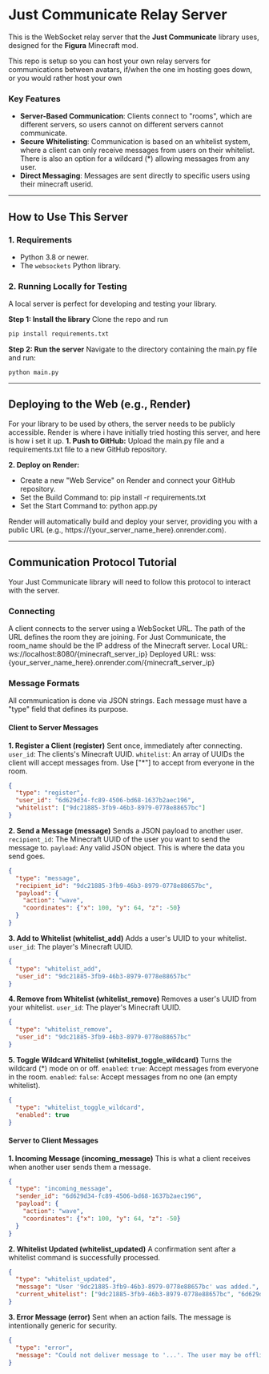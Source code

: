# Just Communicate Relay Server

This is the WebSocket relay server that the **Just Communicate** library uses, designed for the **Figura** Minecraft mod.

This repo is setup so you can host your own relay servers for communications between avatars, if/when the one im hosting goes down, or you would rather host your own

### Key Features
- **Server-Based Communication**: Clients connect to "rooms", which are different servers, so users cannot on different servers cannot communicate.
- **Secure Whitelisting**: Communication is based on an whitelist system, where a client can only receive messages from users on their whitelist. There is also an option for a wildcard (*) allowing messages from any user.
- **Direct Messaging**: Messages are sent directly to specific users using their minecraft userid.

---

## How to Use This Server

### 1. Requirements
- Python 3.8 or newer.
- The `websockets` Python library.

### 2. Running Locally for Testing
A local server is perfect for developing and testing your library.

**Step 1: Install the library**
Clone the repo and run
```bash
pip install requirements.txt
```

**Step 2: Run the server**
Navigate to the directory containing the main.py file and run:
```
python main.py
```

---

## Deploying to the Web (e.g., Render)
For your library to be used by others, the server needs to be publicly accessible. Render is where i have initially tried hosting this server, and here is how i set it up.
**1. Push to GitHub:**
Upload the main.py file and a requirements.txt file to a new GitHub repository.

**2. Deploy on Render:**
- Create a new "Web Service" on Render and connect your GitHub repository.
- Set the Build Command to: pip install -r requirements.txt
- Set the Start Command to: python app.py

Render will automatically build and deploy your server, providing you with a public URL (e.g., https://{your_server_name_here}.onrender.com).

---

## Communication Protocol Tutorial
Your Just Communicate library will need to follow this protocol to interact with the server.

### Connecting
A client connects to the server using a WebSocket URL. The path of the URL defines the room they are joining.
For Just Communicate, the room_name should be the IP address of the Minecraft server.
Local URL: ws://localhost:8080/{minecraft_server_ip}
Deployed URL: wss:{your_server_name_here}.onrender.com/{minecraft_server_ip}

### Message Formats
All communication is done via JSON strings. Each message must have a "type" field that defines its purpose.

#### Client to Server Messages
**1. Register a Client (register)**
Sent once, immediately after connecting.
`user_id`: The clients's Minecraft UUID.
`whitelist`: An array of UUIDs the client will accept messages from. Use ["*"] to accept from everyone in the room.
```JSON
{
  "type": "register",
  "user_id": "6d629d34-fc89-4506-bd68-1637b2aec196",
  "whitelist": ["9dc21885-3fb9-46b3-8979-0778e88657bc"]
}
```

**2. Send a Message (message)**
Sends a JSON payload to another user.
`recipient_id`: The Minecraft UUID of the user you want to send the message to.
`payload`: Any valid JSON object. This is where the data you send goes.
```JSON
{
  "type": "message",
  "recipient_id": "9dc21885-3fb9-46b3-8979-0778e88657bc",
  "payload": {
    "action": "wave",
    "coordinates": {"x": 100, "y": 64, "z": -50}
  }
}
```

**3. Add to Whitelist (whitelist_add)**
Adds a user's UUID to your whitelist.
`user_id`: The player's Minecraft UUID.
```JSON
{
  "type": "whitelist_add",
  "user_id": "9dc21885-3fb9-46b3-8979-0778e88657bc"
}
```

**4. Remove from Whitelist (whitelist_remove)**
Removes a user's UUID from your whitelist.
`user_id`: The player's Minecraft UUID.
```JSON
{
  "type": "whitelist_remove",
  "user_id": "9dc21885-3fb9-46b3-8979-0778e88657bc"
}
```

**5. Toggle Wildcard Whitelist (whitelist_toggle_wildcard)**
Turns the wildcard (*) mode on or off.
`enabled`: `true`: Accept messages from everyone in the room.
`enabled`: `false`: Accept messages from no one (an empty whitelist).
```JSON
{
  "type": "whitelist_toggle_wildcard",
  "enabled": true
}
```

#### Server to Client Messages
**1. Incoming Message (incoming_message)**
This is what a client receives when another user sends them a message.
```JSON
{
  "type": "incoming_message",
  "sender_id": "6d629d34-fc89-4506-bd68-1637b2aec196",
  "payload": {
    "action": "wave",
    "coordinates": {"x": 100, "y": 64, "z": -50}
  }
}
```

**2. Whitelist Updated (whitelist_updated)**
A confirmation sent after a whitelist command is successfully processed.
```JSON
{
  "type": "whitelist_updated",
  "message": "User '9dc21885-3fb9-46b3-8979-0778e88657bc' was added.",
  "current_whitelist": ["9dc21885-3fb9-46b3-8979-0778e88657bc", "6d629d34-fc89-4506-bd68-1637b2aec196"]
}
```

**3. Error Message (error)**
Sent when an action fails. The message is intentionally generic for security.
```JSON
{
  "type": "error",
  "message": "Could not deliver message to '...'. The user may be offline or has not whitelisted you."
}
```